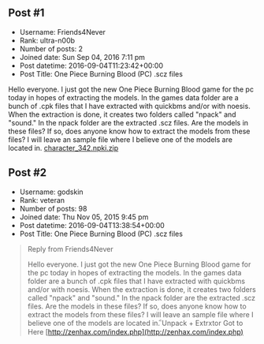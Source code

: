 ## Post #1
- Username: Friends4Never
- Rank: ultra-n00b
- Number of posts: 2
- Joined date: Sun Sep 04, 2016 7:11 pm
- Post datetime: 2016-09-04T11:23:42+00:00
- Post Title: One Piece Burning Blood (PC) .scz files

Hello everyone. I just got the new One Piece Burning Blood game for the pc today in hopes of extracting the models. In the games data folder are a bunch of .cpk files that I have extracted with quickbms and/or with noesis. When the extraction is done, it creates two folders called "npack" and "sound." In the npack folder are the extracted .scz files. Are the models in these files? If so, does anyone know how to extract the models from these files? I will leave an sample file where I believe one of the models are located in.
[character_342.npki.zip](https://xentaxbackup.github.io/file/11659_character_342.npki.zip)
## Post #2
- Username: godskin
- Rank: veteran
- Number of posts: 98
- Joined date: Thu Nov 05, 2015 9:45 pm
- Post datetime: 2016-09-04T13:38:54+00:00
- Post Title: One Piece Burning Blood (PC) .scz files

> Reply from Friends4Never
>
> Hello everyone. I just got the new One Piece Burning Blood game for the pc today in hopes of extracting the models. In the games data folder are a bunch of .cpk files that I have extracted with quickbms and/or with noesis. When the extraction is done, it creates two folders called "npack" and "sound." In the npack folder are the extracted .scz files. Are the models in these files? If so, does anyone know how to extract the models from these files? I will leave an sample file where I believe one of the models are located in.
ีUnpack + Extrxtor Got to Here [http://zenhax.com/index.php](http://zenhax.com/index.php)
